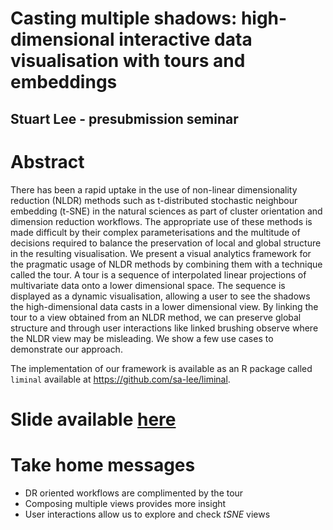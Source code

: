 # Casting multiple shadows: high-dimensional interactive data visualisation with tours and embeddings 

## Stuart Lee - presubmission seminar

# Abstract

There has been a rapid uptake in the use of non-linear dimensionality reduction (NLDR) methods such as t-distributed stochastic neighbour embedding (t-SNE) in the natural sciences as part of cluster orientation and dimension reduction workflows. The appropriate use of these methods is made difficult by their complex parameterisations and the multitude of decisions required to balance the preservation of
local and global structure in the resulting visualisation. We present a visual analytics framework for the pragmatic usage of NLDR methods by combining them with a technique called the tour. A tour is a sequence of interpolated linear projections of multivariate data onto a lower dimensional space. The sequence is displayed as a dynamic visualisation, allowing a user to see the shadows the high-dimensional data casts in a lower dimensional view. By linking the tour to a view
obtained from an NLDR method, we can preserve global structure and through user interactions like linked brushing observe where
the NLDR view may be misleading. We show a few use cases to demonstrate our approach.

The implementation of our framework is available as an R package called `liminal` available at https://github.com/sa-lee/liminal.


# Slide available [here](https://bit.ly/39vj1mF)

# Take home messages 

* DR oriented workflows are complimented by the tour
* Composing multiple views provides more insight 
* User interactions allow us to explore and check *tSNE* views



